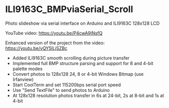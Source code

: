 # ILI9163C_BMPviaSerial_Scroll
Photo slideshow via serial interface on Arduino and ILI9163C 128x128 LCD

YouTube video:
https://youtu.be/P4cwA9jNsfQ


Enhanced version of the project from the video:
https://youtu.be/vQY5ILjSZBc

- Added ILI9163C smooth scrolling during picture transfer
- Implemented full BMP structure parsing and support for 8 and 4-bit palette modes
- Convert photos to 128x128 24, 8 or 4-bit Windows Bitmap (use Irfanview)
- Start CoolTerm and set 115200bps serial port speed
- Use "Send TextFile" to send photos to Arduino
- At 128x128 resolution photos transfer in 6s at 24-bit, 2s at 8-bit and 1s at 4-bit
